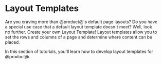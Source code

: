 # Layout Templates [](id=layout-templates-intro) 

Are you craving more than @product@'s default page layouts? Do you have a 
special use case that a default layout template doesn't meet? Well, look no 
further. Create your own Layout Template! Layout templates allow you to set
the rows and columns of a page and determine where content can be placed.

In this section of tutorials, you'll learn how to develop layout templates for 
@product@.